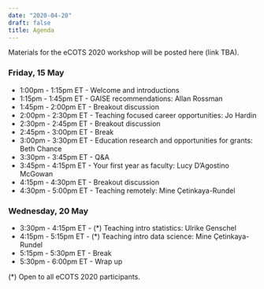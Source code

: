 ```yaml
---
date: "2020-04-20"
draft: false
title: Agenda
---
```


Materials for the eCOTS 2020 workshop will be posted here (link TBA).

### Friday, 15 May

- 1:00pm - 1:15pm ET - Welcome and introductions
- 1:15pm - 1:45pm ET - GAISE recommendations: Allan Rossman
- 1:45pm - 2:00pm ET - Breakout discussion
- 2:00pm - 2:30pm ET - Teaching focused career opportunities: Jo Hardin
- 2:30pm - 2:45pm ET - Breakout discussion
- 2:45pm - 3:00pm ET - Break
- 3:00pm - 3:30pm ET - Education research and opportunities for grants: Beth Chance
- 3:30pm - 3:45pm ET - Q&A
- 3:45pm - 4:15pm ET - Your first year as faculty: Lucy D’Agostino McGowan
- 4:15pm - 4:30pm ET - Breakout discussion
- 4:30pm - 5:00pm ET - Teaching remotely: Mine Çetinkaya-Rundel

### Wednesday, 20 May

- 3:30pm - 4:15pm ET - (*) Teaching intro statistics: Ulrike Genschel
- 4:15pm - 5:15pm ET - (*) Teaching intro data science: Mine Çetinkaya-Rundel
- 5:15pm - 5:30pm ET - Break
- 5:30pm - 6:00pm ET - Wrap up

(*) Open to all eCOTS 2020 participants.